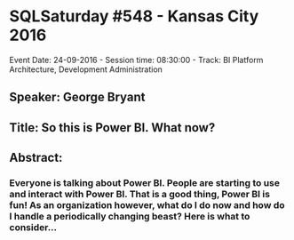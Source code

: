 # SQLSaturday #548 - Kansas City 2016
Event Date: 24-09-2016 - Session time: 08:30:00 - Track: BI Platform Architecture, Development  Administration
## Speaker: George Bryant
## Title: So this is Power BI. What now?
## Abstract:
### Everyone is talking about Power BI. People are starting to use and interact with Power BI. That is a good thing, Power BI is fun! As an organization however, what do I do now and how do I handle a periodically changing beast? Here is what to consider...
